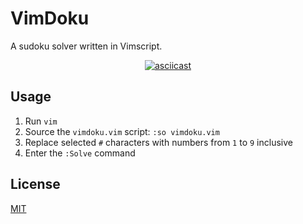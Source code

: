 # VimDoku

A sudoku solver written in Vimscript.

<p align="center">
  <a href="https://asciinema.org/a/b3upc4tfbPrf1S8DWFLq4w07P">
    <img src="https://asciinema.org/a/b3upc4tfbPrf1S8DWFLq4w07P.svg" alt="asciicast">
  </a>
</p>

## Usage

1. Run `vim`
2. Source the `vimdoku.vim` script: `:so vimdoku.vim`
3. Replace selected `#` characters with numbers from `1` to `9` inclusive
4. Enter the `:Solve` command

## License

[MIT](https://github.com/wadiim/vimdoku/blob/master/LICENSE)
